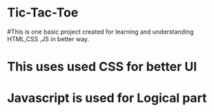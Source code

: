 # Tic-Tac-Toe
#This is one basic project created for learning and understanding HTML,CSS ,JS in better way.
# This uses used CSS for better UI
# Javascript is used for Logical part
